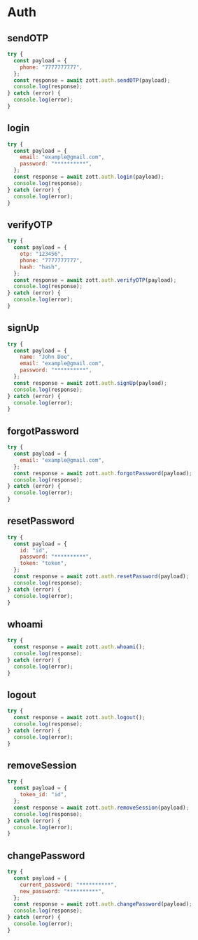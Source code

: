 # Auth

## sendOTP

```javascript
try {
  const payload = {
    phone: "7777777777",
  };
  const response = await zott.auth.sendOTP(payload);
  console.log(response);
} catch (error) {
  console.log(error);
}
```

## login

```javascript
try {
  const payload = {
    email: "example@gmail.com",
    password: "**********",
  };
  const response = await zott.auth.login(payload);
  console.log(response);
} catch (error) {
  console.log(error);
}
```

## verifyOTP

```javascript
try {
  const payload = {
    otp: "123456",
    phone: "7777777777",
    hash: "hash",
  };
  const response = await zott.auth.verifyOTP(payload);
  console.log(response);
} catch (error) {
  console.log(error);
}
```

## signUp

```javascript
try {
  const payload = {
    name: "John Doe",
    email: "example@gmail.com",
    password: "**********",
  };
  const response = await zott.auth.signUp(payload);
  console.log(response);
} catch (error) {
  console.log(error);
}
```

## forgotPassword

```javascript
try {
  const payload = {
    email: "example@gmail.com",
  };
  const response = await zott.auth.forgotPassword(payload);
  console.log(response);
} catch (error) {
  console.log(error);
}
```

## resetPassword

```javascript
try {
  const payload = {
    id: "id",
    password: "**********",
    token: "token",
  };
  const response = await zott.auth.resetPassword(payload);
  console.log(response);
} catch (error) {
  console.log(error);
}
```

## whoami

```javascript
try {
  const response = await zott.auth.whoami();
  console.log(response);
} catch (error) {
  console.log(error);
}
```

## logout

```javascript
try {
  const response = await zott.auth.logout();
  console.log(response);
} catch (error) {
  console.log(error);
}
```

## removeSession

```javascript
try {
  const payload = {
    token_id: "id",
  };
  const response = await zott.auth.removeSession(payload);
  console.log(response);
} catch (error) {
  console.log(error);
}
```

## changePassword

```javascript
try {
  const payload = {
    current_password: "**********",
    new_password: "**********",
  };
  const response = await zott.auth.changePassword(payload);
  console.log(response);
} catch (error) {
  console.log(error);
}
```
